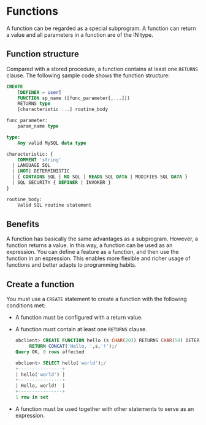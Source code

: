 # Functions

A function can be regarded as a special subprogram. A function can return a value and all parameters in a function are of the IN type.

## Function structure

Compared with a stored procedure, a function contains at least one `RETURNS` clause. The following sample code shows the function structure:

```sql
CREATE
    [DEFINER = user]
    FUNCTION sp_name ([func_parameter[,...]])
    RETURNS type
    [characteristic ...] routine_body

func_parameter:
    param_name type

type:
    Any valid MySQL data type

characteristic: {
    COMMENT 'string'
  | LANGUAGE SQL
  | [NOT] DETERMINISTIC
  | { CONTAINS SQL | NO SQL | READS SQL DATA | MODIFIES SQL DATA }
  | SQL SECURITY { DEFINER | INVOKER }
}

routine_body:
    Valid SQL routine statement
```

## Benefits

A function has basically the same advantages as a subprogram. However, a function returns a value. In this way, a function can be used as an expression. You can define a feature as a function, and then use the function in an expression. This enables more flexible and richer usage of functions and better adapts to programming habits.

## Create a function

You must use a `CREATE` statement to create a function with the following conditions met:

* A function must be configured with a return value.

* A function must contain at least one `RETURNS` clause.

   ```sql
   obclient> CREATE FUNCTION hello (s CHAR(20)) RETURNS CHAR(50) DETERMINISTIC
        RETURN CONCAT('Hello, ',s,'!');/
   Query OK, 0 rows affected

   obclient> SELECT hello('world');/
   +----------------+
   | hello('world') |
   +----------------+
   | Hello, world!  |
   +----------------+
   1 row in set
   ```

* A function must be used together with other statements to serve as an expression.





